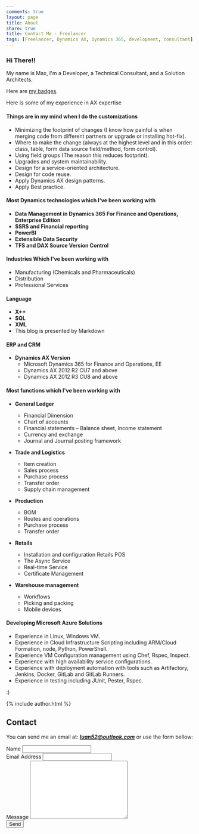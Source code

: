 ```yaml
---
comments: true
layout: page
title: About
share: true
title: Contact Me - Freelancer
tags: [Freelancer, Dynamics AX, Dynamics 365, development, consultant]
---
```


### Hi There!!

My name is Max, I'm a Developer, a Technical Consultant, and a Solution Architects.

Here are [my badges](https://www.youracclaim.com/users/nguyen-max).

Here is some of my experience in AX expertise

#### Things are in my mind when I do the customizations

  * Minimizing the footprint of changes (I know how painful is when merging code from different partners or upgrade or installing hot-fix).
  * Where to make the change (always at the highest level and in this order: class, table, form data source field/method, form control).
  * Using field groups (The reason this reduces footprint).
  * Upgrades and system maintainability.
  * Design for a service-oriented architecture.
  * Design for code reuse.
  * Apply Dynamics AX design patterns.
  * Apply Best practice.
	
#### Most Dynamics technologies which I've been working with	

  * **Data Management in Dynamics 365 For Finance and Operations, Enterprise Edition**
  * **SSRS and Financial reporting**
  * **PowerBI**
  * **Extensible Data Security**
  * **TFS and DAX Source Version Control**
  
#### Industries Which I've been working with

  * Manufacturing (Chemicals and Pharmaceuticals)
  * Distribution
  * Professional Services
  
#### Language

  * **X++**
  * **SQL**
  * **XML**
  * This blog is presented by Markdown
  
#### ERP and CRM

  * **Dynamics AX Version**
	* Microsoft Dynamics 365 for Finance and Operations, EE
	* Dynamics AX 2012 R2 CU7 and above
    * Dynamics AX 2012 R3 CU8 and above
	
#### Most functions which I've been working with

  * **General Ledger**
	* Financial Dimension
	* Chart of accounts
	* Financial statements – Balance sheet, Income statement
	* Currency and exchange
	* Journal and Journal posting framework

  * **Trade and Logistics**
	* Item creation
	* Sales process
	* Purchase process
	* Transfer order
	* Supply chain management
	
  * **Production**
	* BOM
	* Routes and operations
	* Purchase process
	* Transfer order
	
  * **Retails**
	* Installation and configuration Retails POS
	* The Async Service
	* Real-time Service
	* Certificate Management
	
  * **Warehouse management**
	* Workflows
	* Picking and packing
	* Mobile devices

#### Developing Microsoft Azure Solutions

  * Experience in Linux, Windows VM.
  * Experience in Cloud Infrastructure Scripting including ARM/Cloud Formation, node, Python, PowerShell.
  * Experience VM Configuration management using Chef, Rspec, Inspect.
  * Experience with high availability service configurations.
  * Experience with deployment automation with tools such as Artifactory, Jenkins, Docker, GitLab and GitLab Runners.
  * Experience in testing including JUnit, Pester, Rspec.

:)

{% include author.html %}
	
## Contact

You can send me an email at: _**luan52@outlook.com**_ or use the form bellow:

<form action="http://formspree.io/luan52@outlook.com" method="post">
	<label for="name">Name</label>    
	<input type="text" id="name" name="name" class="full-width"><br>
	<label for="email">Email Address</label>
	<input type="email" id="email" name="_replyto" class="full-width"><br>
	<label for="message">Message</label>
	<textarea name="message" id="message" cols="30" rows="10" class="full-width"></textarea><br>
	<div markdown="0"><input type="submit" value="Send" class="btn btn-success" /></div>
</form>



<link rel='stylesheet' type='text/css' href='{{site.url}}/assets/css/contact.css' />


<script>
	jQuery(document).ready(function($){
	if( $('.floating-labels').length > 0 ) floatLabels();

	function floatLabels() {
		var inputFields = $('.floating-labels .cd-label').next();
		inputFields.each(function(){
			var singleInput = $(this);
			//check if user is filling one of the form fields
			checkVal(singleInput);
			singleInput.on('change keyup', function(){
				checkVal(singleInput);
			});
		});
	}

	function checkVal(inputField) {
		( inputField.val() == '' ) ? inputField.prev('.cd-label').removeClass('float') : inputField.prev('.cd-label').addClass('float');
	}
	});
</script>
